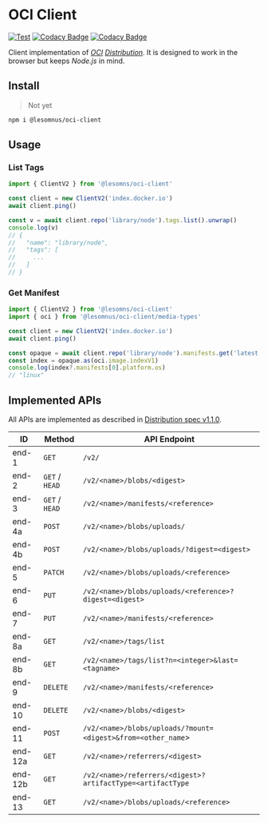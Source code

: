 # OCI Client

[![Test](https://github.com/lesomnus/oci-client/actions/workflows/test.yaml/badge.svg)](https://github.com/lesomnus/oci-client/actions/workflows/test.yaml)
[![Codacy Badge](https://app.codacy.com/project/badge/Grade/d8725577ee654965877ee0be066e7c06)](https://app.codacy.com/gh/lesomnus/oci-client/dashboard?utm_source=gh&utm_medium=referral&utm_content=&utm_campaign=Badge_grade)
[![Codacy Badge](https://app.codacy.com/project/badge/Coverage/d8725577ee654965877ee0be066e7c06)](https://app.codacy.com/gh/lesomnus/oci-client/dashboard?utm_source=gh&utm_medium=referral&utm_content=&utm_campaign=Badge_coverage)

Client implementation of [*OCI*](https://opencontainers.org/) [*Distribution*](https://github.com/opencontainers/distribution-spec).
It is designed to work in the browser but keeps *Node.js* in mind.

## Install
> Not yet
```bash
npm i @lesomnus/oci-client
```



## Usage

### List Tags
```ts
import { ClientV2 } from '@lesomns/oci-client'

const client = new ClientV2('index.docker.io')
await client.ping()

const v = await client.repo('library/node').tags.list().unwrap()
console.log(v)
// {
//   "name": "library/node",
//   "tags": [
//     ...
//   ]
// }
```

### Get Manifest
```ts
import { ClientV2 } from '@lesomns/oci-client'
import { oci } from '@lesomnus/oci-client/media-types'

const client = new ClientV2('index.docker.io')
await client.ping()

const opaque = await client.repo('library/node').manifests.get('latest').unwrap()
const index = opaque.as(oci.image.indexV1)
console.log(index?.manifests[0].platform.os)
// "linux"
```



## Implemented APIs

All APIs are implemented as described in [Distribution spec v1.1.0](https://github.com/opencontainers/distribution-spec/blob/0f98d91a0afe7ed3ab0f29349beed2bb4ba1507d/spec.md).

| ID      | Method         | API Endpoint                                                 |
| ------- | -------------- | ------------------------------------------------------------ |
| end-1   | `GET`          | `/v2/`                                                       |
| end-2   | `GET` / `HEAD` | `/v2/<name>/blobs/<digest>`                                  |
| end-3   | `GET` / `HEAD` | `/v2/<name>/manifests/<reference>`                           |
| end-4a  | `POST`         | `/v2/<name>/blobs/uploads/`                                  |
| end-4b  | `POST`         | `/v2/<name>/blobs/uploads/?digest=<digest>`                  |
| end-5   | `PATCH`        | `/v2/<name>/blobs/uploads/<reference>`                       |
| end-6   | `PUT`          | `/v2/<name>/blobs/uploads/<reference>?digest=<digest>`       |
| end-7   | `PUT`          | `/v2/<name>/manifests/<reference>`                           |
| end-8a  | `GET`          | `/v2/<name>/tags/list`                                       |
| end-8b  | `GET`          | `/v2/<name>/tags/list?n=<integer>&last=<tagname>`            |
| end-9   | `DELETE`       | `/v2/<name>/manifests/<reference>`                           |
| end-10  | `DELETE`       | `/v2/<name>/blobs/<digest>`                                  |
| end-11  | `POST`         | `/v2/<name>/blobs/uploads/?mount=<digest>&from=<other_name`> |
| end-12a | `GET`          | `/v2/<name>/referrers/<digest>`                              |
| end-12b | `GET`          | `/v2/<name>/referrers/<digest>?artifactType=<artifactType`   |
| end-13  | `GET`          | `/v2/<name>/blobs/uploads/<reference>`                       |

